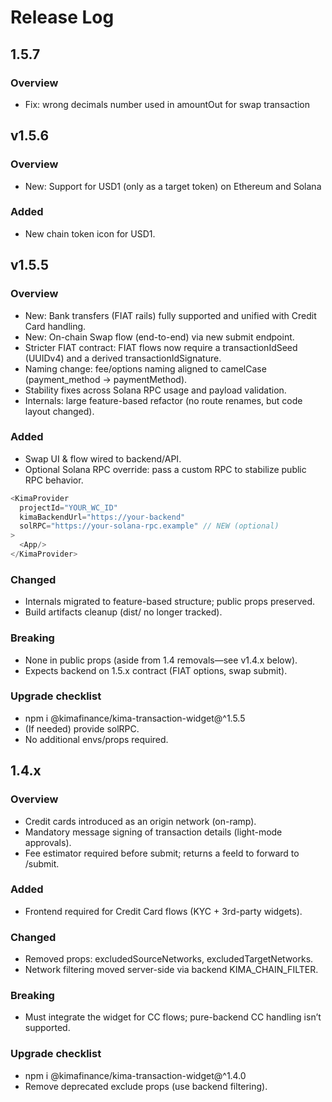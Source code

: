# Release Log

## 1.5.7

### Overview

- Fix: wrong decimals number used in amountOut for swap transaction

## v1.5.6

### Overview

- New: Support for USD1 (only as a target token) on Ethereum and Solana

### Added

- New chain token icon for USD1.

## v1.5.5

### Overview

- New: Bank transfers (FIAT rails) fully supported and unified with Credit Card handling.
- New: On-chain Swap flow (end-to-end) via new submit endpoint.
- Stricter FIAT contract: FIAT flows now require a transactionIdSeed (UUIDv4) and a derived transactionIdSignature.
- Naming change: fee/options naming aligned to camelCase (payment_method → paymentMethod).
- Stability fixes across Solana RPC usage and payload validation.
- Internals: large feature-based refactor (no route renames, but code layout changed).

### Added

- Swap UI & flow wired to backend/API.
- Optional Solana RPC override: pass a custom RPC to stabilize public RPC behavior.

```typescript
<KimaProvider
  projectId="YOUR_WC_ID"
  kimaBackendUrl="https://your-backend"
  solRPC="https://your-solana-rpc.example" // NEW (optional)
>
  <App/>
</KimaProvider>
```

### Changed

- Internals migrated to feature-based structure; public props preserved.
- Build artifacts cleanup (dist/ no longer tracked).

### Breaking

- None in public props (aside from 1.4 removals—see v1.4.x below).
- Expects backend on 1.5.x contract (FIAT options, swap submit).

### Upgrade checklist

- npm i @kimafinance/kima-transaction-widget@^1.5.5
- (If needed) provide solRPC.
- No additional envs/props required.

## 1.4.x

### Overview

- Credit cards introduced as an origin network (on-ramp).
- Mandatory message signing of transaction details (light-mode approvals).
- Fee estimator required before submit; returns a feeId to forward to /submit.

### Added

- Frontend required for Credit Card flows (KYC + 3rd-party widgets).

### Changed

- Removed props: excludedSourceNetworks, excludedTargetNetworks.
- Network filtering moved server-side via backend KIMA_CHAIN_FILTER.

### Breaking

- Must integrate the widget for CC flows; pure-backend CC handling isn’t supported.

### Upgrade checklist

- npm i @kimafinance/kima-transaction-widget@^1.4.0
- Remove deprecated exclude props (use backend filtering).
